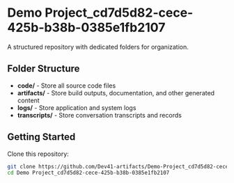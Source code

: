# Demo Project_cd7d5d82-cece-425b-b38b-0385e1fb2107
A structured repository with dedicated folders for organization.

## Folder Structure

- **code/** - Store all source code files
- **artifacts/** - Store build outputs, documentation, and other generated content
- **logs/** - Store application and system logs
- **transcripts/** - Store conversation transcripts and records

## Getting Started

Clone this repository:
```bash
git clone https://github.com/Dev41-artifacts/Demo-Project_cd7d5d82-cece-425b-b38b-0385e1fb2107
cd Demo Project_cd7d5d82-cece-425b-b38b-0385e1fb2107
```
